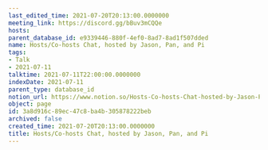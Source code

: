 ```yaml
---
last_edited_time: 2021-07-20T20:13:00.0000000
meeting_link: https://discord.gg/bBuv3mCQQe
hosts: 
parent_database_id: e9339446-880f-4ef0-8ad7-8ad1f507dded
name: Hosts/Co-hosts Chat, hosted by Jason, Pan, and Pi
tags:
- Talk
- 2021-07-11
talktime: 2021-07-11T22:00:00.0000000
indexDate: 2021-07-11
parent_type: database_id
notion_url: https://www.notion.so/Hosts-Co-hosts-Chat-hosted-by-Jason-Pan-and-Pi-3a8d916c89ec47c8ba4b305878222beb
object: page
id: 3a8d916c-89ec-47c8-ba4b-305878222beb
archived: false
created_time: 2021-07-20T20:13:00.0000000
title: Hosts/Co-hosts Chat, hosted by Jason, Pan, and Pi
---
```





